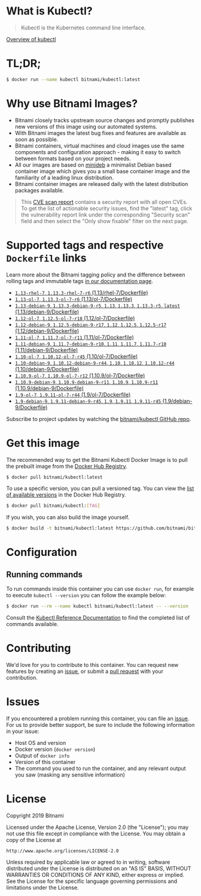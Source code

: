 
# What is Kubectl?

> Kubectl is the Kubernetes command line interface.

[Overview of kubectl](https://kubernetes.io/docs/reference/kubectl/overview/)

# TL;DR;

```bash
$ docker run --name kubectl bitnami/kubectl:latest
```

# Why use Bitnami Images?

* Bitnami closely tracks upstream source changes and promptly publishes new versions of this image using our automated systems.
* With Bitnami images the latest bug fixes and features are available as soon as possible.
* Bitnami containers, virtual machines and cloud images use the same components and configuration approach - making it easy to switch between formats based on your project needs.
* All our images are based on [minideb](https://github.com/bitnami/minideb) a minimalist Debian based container image which gives you a small base container image and the familiarity of a leading linux distribution.
* Bitnami container images are released daily with the latest distribution packages available.


> This [CVE scan report](https://quay.io/repository/bitnami/kubectl?tab=tags) contains a security report with all open CVEs. To get the list of actionable security issues, find the "latest" tag, click the vulnerability report link under the corresponding "Security scan" field and then select the "Only show fixable" filter on the next page.

# Supported tags and respective `Dockerfile` links

Learn more about the Bitnami tagging policy and the difference between rolling tags and immutable tags [in our documentation page](https://docs.bitnami.com/containers/how-to/understand-rolling-tags-containers/).


* [`1.13-rhel-7`, `1.13.3-rhel-7-r6` (1.13/rhel-7/Dockerfile)](https://github.com/bitnami/bitnami-docker-kubectl/blob/1.13.3-rhel-7-r6/1.13/rhel-7/Dockerfile)
* [`1.13-ol-7`, `1.13.3-ol-7-r6` (1.13/ol-7/Dockerfile)](https://github.com/bitnami/bitnami-docker-kubectl/blob/1.13.3-ol-7-r6/1.13/ol-7/Dockerfile)
* [`1.13-debian-9`, `1.13.3-debian-9-r5`, `1.13`, `1.13.3`, `1.13.3-r5`, `latest` (1.13/debian-9/Dockerfile)](https://github.com/bitnami/bitnami-docker-kubectl/blob/1.13.3-debian-9-r5/1.13/debian-9/Dockerfile)
* [`1.12-ol-7`, `1.12.5-ol-7-r18` (1.12/ol-7/Dockerfile)](https://github.com/bitnami/bitnami-docker-kubectl/blob/1.12.5-ol-7-r18/1.12/ol-7/Dockerfile)
* [`1.12-debian-9`, `1.12.5-debian-9-r17`, `1.12`, `1.12.5`, `1.12.5-r17` (1.12/debian-9/Dockerfile)](https://github.com/bitnami/bitnami-docker-kubectl/blob/1.12.5-debian-9-r17/1.12/debian-9/Dockerfile)
* [`1.11-ol-7`, `1.11.7-ol-7-r11` (1.11/ol-7/Dockerfile)](https://github.com/bitnami/bitnami-docker-kubectl/blob/1.11.7-ol-7-r11/1.11/ol-7/Dockerfile)
* [`1.11-debian-9`, `1.11.7-debian-9-r10`, `1.11`, `1.11.7`, `1.11.7-r10` (1.11/debian-9/Dockerfile)](https://github.com/bitnami/bitnami-docker-kubectl/blob/1.11.7-debian-9-r10/1.11/debian-9/Dockerfile)
* [`1.10-ol-7`, `1.10.12-ol-7-r45` (1.10/ol-7/Dockerfile)](https://github.com/bitnami/bitnami-docker-kubectl/blob/1.10.12-ol-7-r45/1.10/ol-7/Dockerfile)
* [`1.10-debian-9`, `1.10.12-debian-9-r44`, `1.10`, `1.10.12`, `1.10.12-r44` (1.10/debian-9/Dockerfile)](https://github.com/bitnami/bitnami-docker-kubectl/blob/1.10.12-debian-9-r44/1.10/debian-9/Dockerfile)
* [`1.10.9-ol-7`, `1.10.9-ol-7-r12` (1.10.9/ol-7/Dockerfile)](https://github.com/bitnami/bitnami-docker-kubectl/blob/1.10.9-ol-7-r12/1.10.9/ol-7/Dockerfile)
* [`1.10.9-debian-9`, `1.10.9-debian-9-r11`, `1.10.9`, `1.10.9-r11` (1.10.9/debian-9/Dockerfile)](https://github.com/bitnami/bitnami-docker-kubectl/blob/1.10.9-debian-9-r11/1.10.9/debian-9/Dockerfile)
* [`1.9-ol-7`, `1.9.11-ol-7-r44` (1.9/ol-7/Dockerfile)](https://github.com/bitnami/bitnami-docker-kubectl/blob/1.9.11-ol-7-r44/1.9/ol-7/Dockerfile)
* [`1.9-debian-9`, `1.9.11-debian-9-r45`, `1.9`, `1.9.11`, `1.9.11-r45` (1.9/debian-9/Dockerfile)](https://github.com/bitnami/bitnami-docker-kubectl/blob/1.9.11-debian-9-r45/1.9/debian-9/Dockerfile)

Subscribe to project updates by watching the [bitnami/kubectl GitHub repo](https://github.com/bitnami/bitnami-docker-kubectl).

# Get this image

The recommended way to get the Bitnami Kubectl Docker Image is to pull the prebuilt image from the [Docker Hub Registry](https://hub.docker.com/r/bitnami/kubectl).

```bash
$ docker pull bitnami/kubectl:latest
```

To use a specific version, you can pull a versioned tag. You can view the [list of available versions](https://hub.docker.com/r/bitnami/kubectl/tags/) in the Docker Hub Registry.

```bash
$ docker pull bitnami/kubectl:[TAG]
```

If you wish, you can also build the image yourself.

```bash
$ docker build -t bitnami/kubectl:latest https://github.com/bitnami/bitnami-docker-kubectl.git
```

# Configuration

## Running commands

To run commands inside this container you can use `docker run`, for example to execute `kubectl --version` you can follow the example below:

```bash
$ docker run --rm --name kubectl bitnami/kubectl:latest -- --version
```

Consult the [Kubectl Reference Documentation](https://kubernetes.io/docs/reference/generated/kubectl/kubectl-commands) to find the completed list of commands available.

# Contributing

We'd love for you to contribute to this container. You can request new features by creating an [issue](https://github.com/bitnami/bitnami-docker-kubectl/issues), or submit a [pull request](https://github.com/bitnami/bitnami-docker-kubectl/pulls) with your contribution.

# Issues

If you encountered a problem running this container, you can file an [issue](https://github.com/bitnami/bitnami-docker-kubectl/issues). For us to provide better support, be sure to include the following information in your issue:

- Host OS and version
- Docker version (`docker version`)
- Output of `docker info`
- Version of this container
- The command you used to run the container, and any relevant output you saw (masking any sensitive information)

# License

Copyright 2019 Bitnami

Licensed under the Apache License, Version 2.0 (the "License");
you may not use this file except in compliance with the License.
You may obtain a copy of the License at

    http://www.apache.org/licenses/LICENSE-2.0

Unless required by applicable law or agreed to in writing, software
distributed under the License is distributed on an "AS IS" BASIS,
WITHOUT WARRANTIES OR CONDITIONS OF ANY KIND, either express or implied.
See the License for the specific language governing permissions and
limitations under the License.
